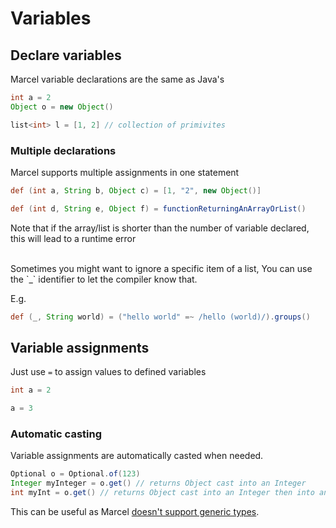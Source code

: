 # Variables

## Declare variables

Marcel variable declarations are the same as Java's

````groovy
int a = 2
Object o = new Object()

list<int> l = [1, 2] // collection of primivites
````

### Multiple declarations
Marcel supports multiple assignments in one statement

```groovy
def (int a, String b, Object c) = [1, "2", new Object()]

def (int d, String e, Object f) = functionReturningAnArrayOrList()
```

Note that if the array/list is shorter than the number of variable declared, this will lead to a runtime error

<br/>
Sometimes you might want to ignore a specific item of a list,
You can use the `_` identifier to let the compiler know that.

E.g.

```groovy
def (_, String world) = ("hello world" =~ /hello (world)/).groups()
```

## Variable assignments

Just use `=` to assign values to defined variables

```java
int a = 2

a = 3
```


### Automatic casting
Variable assignments are automatically casted when needed.

```groovy
Optional o = Optional.of(123)
Integer myInteger = o.get() // returns Object cast into an Integer 
int myInt = o.get() // returns Object cast into an Integer then into an int
```

This can be useful as Marcel [doesn't support generic types](./types.md#generic-types).